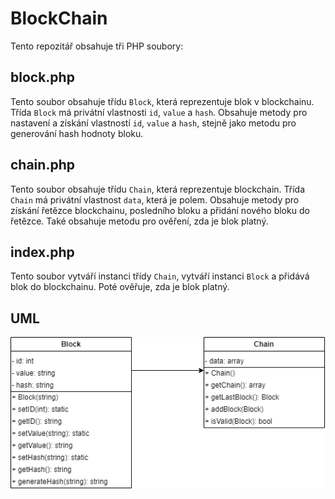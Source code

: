 # BlockChain

Tento repozitář obsahuje tři PHP soubory:

## block.php
Tento soubor obsahuje třídu `Block`, která reprezentuje blok v blockchainu. Třída `Block` má privátní vlastnosti `id`, `value` a `hash`. Obsahuje metody pro nastavení a získání vlastností `id`, `value` a `hash`, stejně jako metodu pro generování hash hodnoty bloku.

## chain.php
Tento soubor obsahuje třídu `Chain`, která reprezentuje blockchain. Třída `Chain` má privátní vlastnost `data`, která je polem. Obsahuje metody pro získání řetězce blockchainu, posledního bloku a přidání nového bloku do řetězce. Také obsahuje metodu pro ověření, zda je blok platný.

## index.php
Tento soubor vytváří instanci třídy `Chain`, vytváří instanci `Block` a přidává blok do blockchainu. Poté ověřuje, zda je blok platný.

## UML

![alt text](https://github.com/Blikyy/BlockChain/blob/main/UML.drawio.png)
